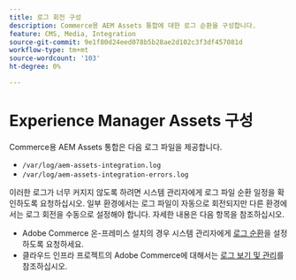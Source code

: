 ```yaml
---
title: 로그 회전 구성
description: Commerce용 AEM Assets 통합에 대한 로그 순환을 구성합니다.
feature: CMS, Media, Integration
source-git-commit: 9e1f80d24eed078b5b28ae2d102c3f3df457081d
workflow-type: tm+mt
source-wordcount: '103'
ht-degree: 0%

---
```


# Experience Manager Assets 구성

Commerce용 AEM Assets 통합은 다음 로그 파일을 제공합니다.

- `/var/log/aem-assets-integration.log`
- `/var/log/aem-assets-integration-errors.log`

이러한 로그가 너무 커지지 않도록 하려면 시스템 관리자에게 로그 파일 순환 일정을 확인하도록 요청하십시오. 일부 환경에서는 로그 파일이 자동으로 회전되지만 다른 환경에서는 로그 회전을 수동으로 설정해야 합니다. 자세한 내용은 다음 항목을 참조하십시오.

- Adobe Commerce 온-프레미스 설치의 경우 시스템 관리자에게 [로그 순환](https://experienceleague.adobe.com/docs/commerce-operations/installation-guide/next-steps/configuration.html?lang=ko#server-settings)을 설정하도록 요청하세요.
- 클라우드 인프라 프로젝트의 Adobe Commerce에 대해서는 [로그 보기 및 관리](https://experienceleague.adobe.com/docs/commerce-cloud-service/user-guide/develop/test/log-locations.html?lang=ko)를 참조하십시오.


